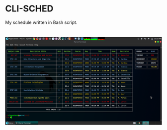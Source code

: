 # CLI-SCHED
My schedule written in Bash script.
#
![TEST](https://github.com/mkdirlove/CLI-SCHED/blob/main/sched.png)
#
